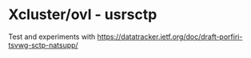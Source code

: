 # Xcluster/ovl - usrsctp

Test and experiments with 
https://datatracker.ietf.org/doc/draft-porfiri-tsvwg-sctp-natsupp/
